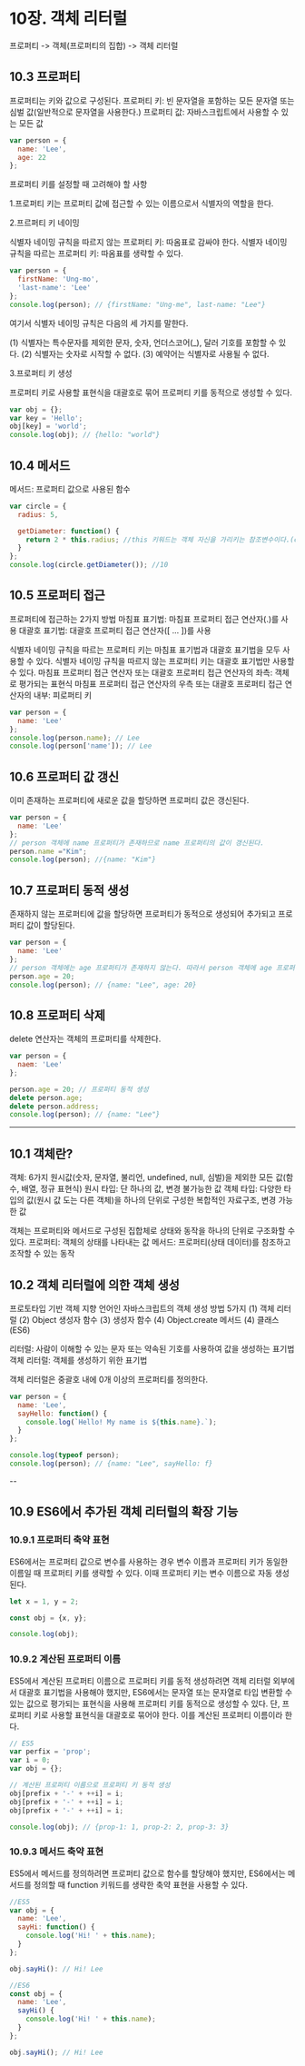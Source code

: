 # 10장. 객체 리터럴

프로퍼티 -> 객체(프로퍼티의 집합) -> 객체 리터럴

## 10.3 프로퍼티

프로퍼티는 키와 값으로 구성된다.
프로퍼티 키: 빈 문자열을 포함하는 모든 문자열 또는 심벌 값(일반적으로 문자열을 사용한다.)
프로퍼티 값: 자바스크립트에서 사용할 수 있는 모든 값

```js
var person = {
  name: 'Lee',
  age: 22
};
```

프로퍼티 키를 설정할 때 고려해야 할 사항

1.프로퍼티 키는 프로퍼티 값에 접근할 수 있는 이름으로서 식별자의 역할을 한다.

2.프르퍼티 키 네이밍

식별자 네이밍 규칙을 따르지 않는 프로퍼티 키: 따옴표로 감싸야 한다.
식별자 네이밍 규칙을 따르는 프로퍼티 키: 따옴표를 생략할 수 있다.

```javascript
var person = {
  firstName: 'Ung-mo',
  'last-name': 'Lee'
};
console.log(person); // {firstName: "Ung-me", last-name: "Lee"}
```

여기서 식별자 네이밍 규칙은 다음의 세 가지를 말한다.

(1) 식별자는 특수문자를 제외한 문자, 숫자, 언더스코어(_), 달러 기호를 포함할 수 있다.
(2) 식별자는 숫자로 시작할 수 없다.
(3) 예약어는 식별자로 사용될 수 없다.

3.프로퍼티 키 생성

프로퍼티 키로 사용할 표현식을 대괄호로 묶어 프로퍼티 키를 동적으로 생성할 수 있다.

```js
var obj = {};
var key = 'Hello';
obj[key] = 'world';
console.log(obj); // {hello: "world"}
```

## 10.4 메서드

메서드: 프로퍼티 값으로 사용된 함수

```js
var circle = {
  radius: 5,

  getDiameter: function() {
    return 2 * this.radius; //this 키워드는 객체 자신을 가리키는 참조변수이다.(circle)
  }
};
console.log(circle.getDiameter()); //10
```

## 10.5 프로퍼티 접근

프로퍼티에 접근하는 2가지 방법
마침표 표기법: 마침표 프로퍼티 접근 연산자(.)를 사용
대괄호 표기법: 대괄호 프로퍼티 접근 연산자([ … ])를 사용

식별자 네이밍 규칙을 따르는 프로퍼티 키는 마침표 표기법과 대괄호 표기법을 모두 사용할 수 있다.
식별자 네이밍 규칙을 따르지 않는 프로퍼티 키는 대괄호 표기법만 사용할 수 있다.
마침표 프로퍼티 접근 연산자 또는 대괄호 프로퍼티 접근 연산자의 좌측: 객체로 평가되는 표현식
마침표 프로퍼티 접근 연산자의 우측 또는 대괄호 프로퍼티 접근 연산자의 내부: 피로퍼티 키

```js
var person = {
  name: 'Lee'
};
console.log(person.name); // Lee
console.log(person['name']); // Lee
```

## 10.6 프로퍼티 값 갱신

이미 존재하는 프로퍼티에 새로운 값을 할당하면 프로퍼티 값은 갱신된다.

```js
var person = {
  name: 'Lee'
};
// person 객체에 name 프로퍼티가 존재하므로 name 프로퍼티의 값이 갱신된다.
person.name ="Kim";
console.log(person); //{name: "Kim"}
```

## 10.7 프로퍼티 동적 생성

존재하지 않는 프로퍼티에 값을 할당하면 프로퍼티가 동적으로 생성되어 추가되고 프로퍼티 값이 할당된다.

```js
var person = {
  name: 'Lee'
};
// person 객체에는 age 프로퍼티가 존재하지 않는다. 따라서 person 객체에 age 프로퍼티가 동적으로 생성되고 값이 할당된다.
person.age = 20;
console.log(person); // {name: "Lee", age: 20}
```

## 10.8 프로퍼티 삭제

delete 연산자는 객체의 프로퍼티를 삭제한다.

```js
var person = {
  naem: 'Lee'
};

person.age = 20; // 프로퍼티 동적 생성
delete person.age;
delete person.address;
console.log(person); // {name: "Lee"}
```

---

## 10.1 객체란?

객체: 6가지 원시값(숫자, 문자열, 불리언, undefined, null, 심벌)을 제외한 모든 값(함수, 배열, 정규 표현식)
원시 타입: 단 하나의 값, 변경 불가능한 값
객체 타입: 다양한 타입의 값(원시 값 도는 다른 객체)을 하나의 단위로 구성한 복합적인 자료구조, 변경 가능한 값

객체는 프로퍼티와 메서드로 구성된 집합체로 상태와 동작을 하나의 단위로 구조화할 수 있다.
프로퍼티: 객체의 상태를 나타내는 값
메서드: 프로퍼티(상태 데이터)를 참조하고 조작할 수 있는 동작

## 10.2 객체 리터럴에 의한 객체 생성

프로토타입 기반 객체 지향 언어인 자바스크립트의 객체 생성 방법 5가지
(1) 객체 리터럴
(2) Object 생성자 함수
(3) 생성자 함수
(4) Object.create 메서드
(4) 클래스(ES6)

리터럴: 사람이 이해할 수 있는 문자 또는 약속된 기호를 사용하여 값을 생성하는 표기법
객체 리터럴: 객체를 생성하기 위한 표기법

객체 리터럴은 중괄호 내에 0개 이상의 프로퍼티를 정의한다.

```js
var person = {
  name: 'Lee',
  sayHello: function() {
    console.log(`Hello! My name is ${this.name}.`);
  }
};

console.log(typeof person);
console.log(person); // {name: "Lee", sayHello: f}
```

--

## 10.9 ES6에서 추가된 객체 리터럴의 확장 기능

### 10.9.1 프로퍼티 축약 표현

ES6에서는 프로퍼티 값으로 변수를 사용하는 경우 변수 이름과 프로퍼티 키가 동일한 이름일 때 프로퍼티 키를 생략할 수 있다. 이때 프로퍼티 키는 변수 이름으로 자동 생성된다.

```js
let x = 1, y = 2;

const obj = {x, y};

console.log(obj);
```

### 10.9.2 계산된 프로퍼티 이름

ES5에서 계산된 프로퍼티 이름으로 프로퍼티 키를 동적 생성하려면 객체 리터럴 외부에서 대괄호 표기법을 사용해야 했지만, ES6에서는 문자열 또는 문자열로 타입 변환할 수 있는 값으로 평가되는 표현식을 사용해 프로퍼티 키를 동적으로 생성할 수 있다. 단, 프로퍼티 키로 사용할 표현식을 대괄호로 묶어야 한다. 이를 계산된 프로퍼티 이름이라 한다.

```js
// ES5
var perfix = 'prop';
var i = 0;
var obj = {};

// 계산된 프로퍼티 이름으로 프로퍼티 키 동적 생성
obj[prefix + '-' + ++i] = i;
obj[prefix + '-' + ++i] = i;
obj[prefix + '-' + ++i] = i;

console.log(obj); // {prop-1: 1, prop-2: 2, prop-3: 3}
```

### 10.9.3 메서드 축약 표현

ES5에서 메서드를 정의하려면 프로퍼티 값으로 함수를 할당해야 했지만, ES6에서는 메서드를 정의할 때 function 키워드를 생략한 축약 표현을 사용할 수 있다.

```js
//ES5
var obj = {
  name: 'Lee',
  sayHi: function() {
    console.log('Hi! ' + this.name);
  }
};

obj.sayHi(): // Hi! Lee

//ES6
const obj = {
  name: 'Lee',
  sayHi() {
    console.log('Hi! ' + this.name);
  }
};

obj.sayHi(); // Hi! Lee
```

